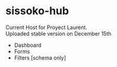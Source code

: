 # sissoko-hub

Current Host for Proyect Laurent.<br>
Uploaded stable version on December 15th<br>
<ul>
<li>Dashboard</li>
<li>Forms</li>
<li>Filters [schema only]</li>
</ul>
